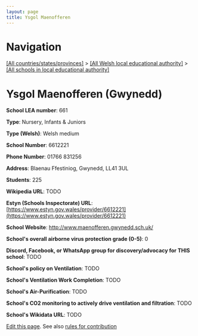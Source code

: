 ```yaml
---
layout: page
title: Ysgol Maenofferen
---
```

# Navigation

[[All countries/states/provinces]](../../..) > [[All Welsh local educational authority]](../..) > [[All schools in local educational authority]](..)

# Ysgol Maenofferen (Gwynedd)

**School LEA number**: 661

**Type**: Nursery, Infants & Juniors

**Type (Welsh)**: Welsh medium

**School Number**: 6612221

**Phone Number**: 01766 831256

**Address**: Blaenau Ffestiniog, Gwynedd, LL41 3UL

**Students**: 225

**Wikipedia URL**: TODO

**Estyn (Schools Inspectorate) URL**: [https://www.estyn.gov.wales/provider/6612221](https://www.estyn.gov.wales/provider/6612221)

**School Website**: http://www.maenofferen.gwynedd.sch.uk/

**School's overall airborne virus protection grade (0-5)**: 0

**Discord, Facebook, or WhatsApp group for discovery/advocacy for THIS school**: TODO

**School's policy on Ventilation**: TODO

**School's Ventilation Work Completion**: TODO

**School's Air-Purification**: TODO

**School's CO2 monitoring to actively drive ventilation and filtration**: TODO

**School's Wikidata URL**: TODO




[Edit this page](https://github.com/ventilate-schools/Wales/edit/prif/./Gwynedd/Ysgol_Maenofferen.md). See also [rules for contribution](../../../contribution-rules/)